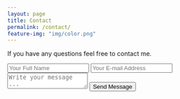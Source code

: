```yaml
---
layout: page
title: Contact
permalink: /contact/
feature-img: "img/color.png"
---
```


If you have any questions feel free to contact me.

<form action="https://getsimpleform.com/messages?form_api_token=5a9eba248c90201aafa6e60e7de1fb26" method="post">
  <!-- the redirect_to is optional, the form will redirect to the referrer on submission -->
  <input type='hidden' name='redirect_to' value='http://jordanluse.me/thank-you' />
  <input type='text' name='name' placeholder='Your Full Name' />
  <input type='email' name='email' placeholder='Your E-mail Address' />
  <textarea name='message' placeholder='Write your message ...'></textarea>
  <input type='submit' value='Send Message' />
</form>